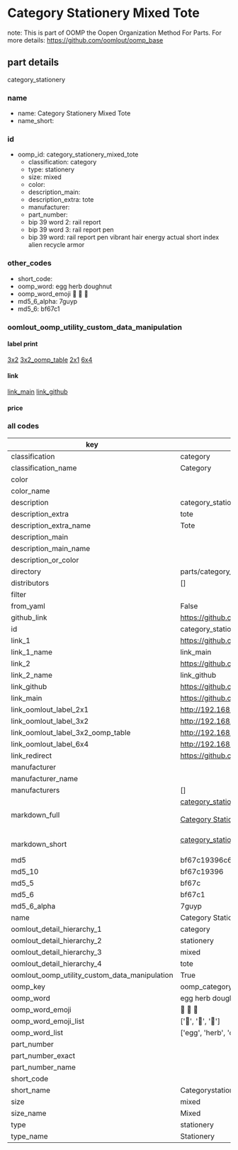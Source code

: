 # Category Stationery Mixed Tote  

note: This is part of OOMP the Oopen Organization Method For Parts. For more details: https://github.com/oomlout/oomp_base

##  part details
  



category_stationery



### name
* name: Category Stationery Mixed Tote
* name_short: 
### id
* oomp_id: category_stationery_mixed_tote
  * classification: category
  * type: stationery
  * size: mixed
  * color: 
  * description_main: 
  * description_extra: tote
  * manufacturer: 
  * part_number: 
  * bip 39 word 2: rail report
  * bip 39 word 3: rail report pen
  * bip 39 word: rail report pen vibrant hair energy actual short index alien recycle armor

### other_codes
* short_code: 
* oomp_word: egg herb doughnut
* oomp_word_emoji :egg: :herb: :doughnut:
* md5_6_alpha: 7guyp
* md5_6: bf67c1






### oomlout_oomp_utility_custom_data_manipulation
#### label print
[3x2](http://192.168.1.245:1112/?label=oomp%207guyp)
[3x2_oomp_table](http://192.168.1.108:1112/?label=oomp%207guyp)
[2x1](http://192.168.1.242:1112/?label=oomp%207guyp)
[6x4](http://192.168.1.55:1112/?label=oomp%207guyp)    

#### link

[link_main](https://github.com/oomlout/oomlout_oomp_version_1_messy/tree/main/parts/category_stationery_mixed_tote) [link_github](https://github.com/oomlout/oomlout_oomp_version_1_messy/tree/main/parts/category_stationery_mixed_tote)                             

#### price







### all codes 
| key | value |  
| --- | --- |  
| classification | category |  
| classification_name | Category |  
| color |  |  
| color_name |  |  
| description | category_stationery |  
| description_extra | tote |  
| description_extra_name | Tote |  
| description_main |  |  
| description_main_name |  |  
| description_or_color |   |  
| directory | parts/category_stationery_mixed_tote |  
| distributors | [] |  
| filter |  |  
| from_yaml | False |  
| github_link | https://github.com/oomlout/oomlout_oomp_part_src/tree/main/parts/category_stationery_mixed_tote |  
| id | category_stationery_mixed_tote |  
| link_1 | https://github.com/oomlout/oomlout_oomp_version_1_messy/tree/main/parts/category_stationery_mixed_tote |  
| link_1_name | link_main |  
| link_2 | https://github.com/oomlout/oomlout_oomp_version_1_messy/tree/main/parts/category_stationery_mixed_tote |  
| link_2_name | link_github |  
| link_github | https://github.com/oomlout/oomlout_oomp_version_1_messy/tree/main/parts/category_stationery_mixed_tote |  
| link_main | https://github.com/oomlout/oomlout_oomp_version_1_messy/tree/main/parts/category_stationery_mixed_tote |  
| link_oomlout_label_2x1 | http://192.168.1.242:1112/?label=oomp%207guyp |  
| link_oomlout_label_3x2 | http://192.168.1.245:1112/?label=oomp%207guyp |  
| link_oomlout_label_3x2_oomp_table | http://192.168.1.108:1112/?label=oomp%207guyp |  
| link_oomlout_label_6x4 | http://192.168.1.55:1112/?label=oomp%207guyp |  
| link_redirect | https://github.com/oomlout/oomlout_oomp_version_1_messy/tree/main/parts/category_stationery_mixed_tote |  
| manufacturer |  |  
| manufacturer_name |  |  
| manufacturers | [] |  
| markdown_full | [category_stationery_mixed_tote](none)<br>[](none)<br>[Category Stationery Mixed Tote](none)<br><br> |  
| markdown_short | [category_stationery_mixed_tote](none)<br><br> |  
| md5 | bf67c19396c6c05d28342f3744edbd87 |  
| md5_10 | bf67c19396 |  
| md5_5 | bf67c |  
| md5_6 | bf67c1 |  
| md5_6_alpha | 7guyp |  
| name | Category Stationery Mixed Tote |  
| oomlout_detail_hierarchy_1 | category |  
| oomlout_detail_hierarchy_2 | stationery |  
| oomlout_detail_hierarchy_3 | mixed |  
| oomlout_detail_hierarchy_4 | tote |  
| oomlout_oomp_utility_custom_data_manipulation | True |  
| oomp_key | oomp_category_stationery_mixed_tote |  
| oomp_word | egg herb doughnut |  
| oomp_word_emoji | :egg: :herb: :doughnut: |  
| oomp_word_emoji_list | [':egg:', ':herb:', ':doughnut:'] |  
| oomp_word_list | ['egg', 'herb', 'doughnut'] |  
| part_number |  |  
| part_number_exact |  |  
| part_number_name |  |  
| short_code |  |  
| short_name | Categorystationery |  
| size | mixed |  
| size_name | Mixed |  
| type | stationery |  
| type_name | Stationery |  
